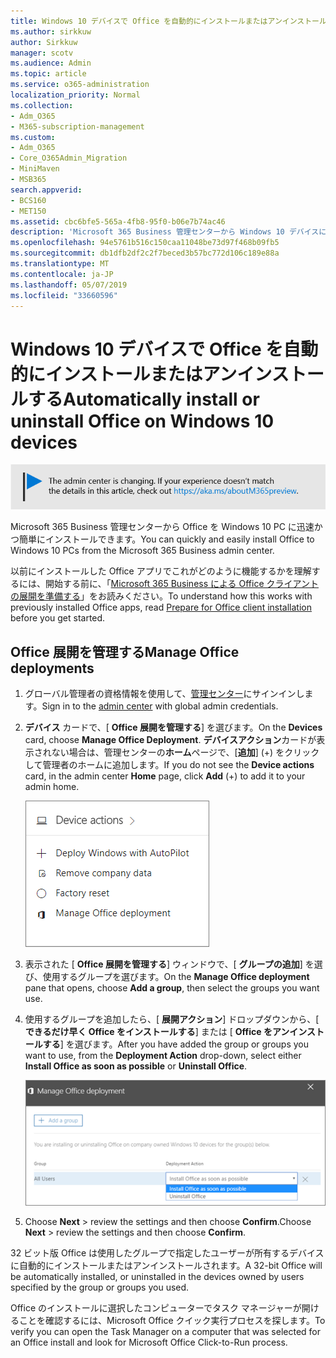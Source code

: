 ```yaml
---
title: Windows 10 デバイスで Office を自動的にインストールまたはアンインストールする
ms.author: sirkkuw
author: Sirkkuw
manager: scotv
ms.audience: Admin
ms.topic: article
ms.service: o365-administration
localization_priority: Normal
ms.collection:
- Adm_O365
- M365-subscription-management
ms.custom:
- Adm_O365
- Core_O365Admin_Migration
- MiniMaven
- MSB365
search.appverid:
- BCS160
- MET150
ms.assetid: cbc6bfe5-565a-4fb8-95f0-b06e7b74ac46
description: 'Microsoft 365 Business 管理センターから Windows 10 デバイスに Office をインストールまたはアンインストールします。 '
ms.openlocfilehash: 94e5761b516c150caa11048be73d97f468b09fb5
ms.sourcegitcommit: db1dfb2df2c2f7beced3b57bc772d106c189e88a
ms.translationtype: MT
ms.contentlocale: ja-JP
ms.lasthandoff: 05/07/2019
ms.locfileid: "33660596"
---
```

# <a name="automatically-install-or-uninstall-office-on-windows-10-devices"></a><span data-ttu-id="aed23-103">Windows 10 デバイスで Office を自動的にインストールまたはアンインストールする</span><span class="sxs-lookup"><span data-stu-id="aed23-103">Automatically install or uninstall Office on Windows 10 devices</span></span>

![をhttps://aka.ms/aboutM365preview指すバナー。](media/m365admincenterchanging.png)

<span data-ttu-id="aed23-105">Microsoft 365 Business 管理センターから Office を Windows 10 PC に迅速かつ簡単にインストールできます。</span><span class="sxs-lookup"><span data-stu-id="aed23-105">You can quickly and easily install Office to Windows 10 PCs from the Microsoft 365 Business admin center.</span></span>
  
<span data-ttu-id="aed23-106">以前にインストールした Office アプリでこれがどのように機能するかを理解するには、開始する前に、「[Microsoft 365 Business による Office クライアントの展開を準備する](prepare-for-office-client-deployment.md)」をお読みください。</span><span class="sxs-lookup"><span data-stu-id="aed23-106">To understand how this works with previously installed Office apps, read [Prepare for Office client installation](prepare-for-office-client-deployment.md) before you get started.</span></span> 
  
## <a name="manage-office-deployments"></a><span data-ttu-id="aed23-107">Office 展開を管理する</span><span class="sxs-lookup"><span data-stu-id="aed23-107">Manage Office deployments</span></span>

1. <span data-ttu-id="aed23-108">グローバル管理者の資格情報を使用して、[管理センター](https://aka.ms/bcsportal)にサインインします。</span><span class="sxs-lookup"><span data-stu-id="aed23-108">Sign in to the [admin center](https://aka.ms/bcsportal) with global admin credentials.</span></span> 
    
2. <span data-ttu-id="aed23-109">**デバイス** カードで、[ **Office 展開を管理する**] を選びます。</span><span class="sxs-lookup"><span data-stu-id="aed23-109">On the **Devices** card, choose **Manage Office Deployment**.</span></span>
      <span data-ttu-id="aed23-110">**デバイスアクション**カードが表示されない場合は、管理センターの**ホーム**ページで、[**追加**] (+) をクリックして管理者のホームに追加します。</span><span class="sxs-lookup"><span data-stu-id="aed23-110">If you do not see the **Device actions** card, in the admin center **Home** page, click **Add** (+) to add it to your admin home.</span></span>
    
    ![Screenshot of the Devices card in the admin center](media/9982e784-dbf9-4a76-a159-bb3e2e5aa23f.png)
  
3. <span data-ttu-id="aed23-112">表示された [ **Office 展開を管理する**] ウィンドウで、[ **グループの追加**] を選び、使用するグループを選びます。</span><span class="sxs-lookup"><span data-stu-id="aed23-112">On the **Manage Office deployment** pane that opens, choose **Add a group**, then select the groups you want use.</span></span>
    
4. <span data-ttu-id="aed23-113">使用するグループを追加したら、[ **展開アクション**] ドロップダウンから、[ **できるだけ早く Office をインストールする**] または [ **Office をアンインストールする**] を選びます。</span><span class="sxs-lookup"><span data-stu-id="aed23-113">After you have added the group or groups you want to use, from the **Deployment Action** drop-down, select either **Install Office as soon as possible** or **Uninstall Office**.</span></span>
    
    ![In the Manage Office deployment pane, choose either Install Office as soon as possible, or Uninstall Office.](media/00f24a61-1848-40c0-b037-78d726c7d757.png)
  
5. <span data-ttu-id="aed23-115">Choose **Next** \> review the settings and then choose **Confirm**.</span><span class="sxs-lookup"><span data-stu-id="aed23-115">Choose **Next** \> review the settings and then choose **Confirm**.</span></span>
    
<span data-ttu-id="aed23-116">32 ビット版 Office は使用したグループで指定したユーザーが所有するデバイスに自動的にインストールまたはアンインストールされます。</span><span class="sxs-lookup"><span data-stu-id="aed23-116">A 32-bit Office will be automatically installed, or uninstalled in the devices owned by users specified by the group or groups you used.</span></span>
  
<span data-ttu-id="aed23-117">Office のインストールに選択したコンピューターでタスク マネージャーが開けることを確認するには、Microsoft Office クイック実行プロセスを探します。</span><span class="sxs-lookup"><span data-stu-id="aed23-117">To verify you can open the Task Manager on a computer that was selected for an Office install and look for Microsoft Office Click-to-Run process.</span></span>
  


